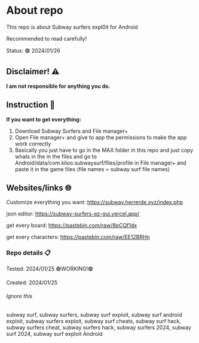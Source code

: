 # About repo
This repo is about Subway surfers expl0it for Android

Recommended to read carefully!

Status: 🟢 2024/01/26



## Disclaimer! ⚠️
__I am not responsible for anything you do.__


## Instruction 📝

**If you want to get everything:**
1. Download Subway Surfers and File manager+
2. Open File manager+ and give to app the permissions to make the app work correctly
3. Basically you just have to go in the MAX folder in this repo and just copy whats in the in the files and go to Android/data/com.kiloo.subwaysurf/files/profile in File manager+ and paste it in the game files (file names = subway surf file names)


## Websites/links 🌐
Customize everything you want:
https://subway.herrerde.xyz/index.php

json editor:
https://subway-surfers-ez-gui.vercel.app/

get every board: 
https://pastebin.com/raw/8pCQf1dx

get every characters:
https://pastebin.com/raw/EE12BRHn



### Repo details 📋

Tested: 2024/01/25 🟢WORKING!🟢

Created: 2024/01/25

###### Ignore this
subway surf, subway surfers, subway surf exploit, subway surf android exploit, subway surfers exploit, subway surf cheats, subway surf hack, subway surfers cheat, subway surfers hack, subway surfers 2024, subway surf 2024, subway surf exploit Android




